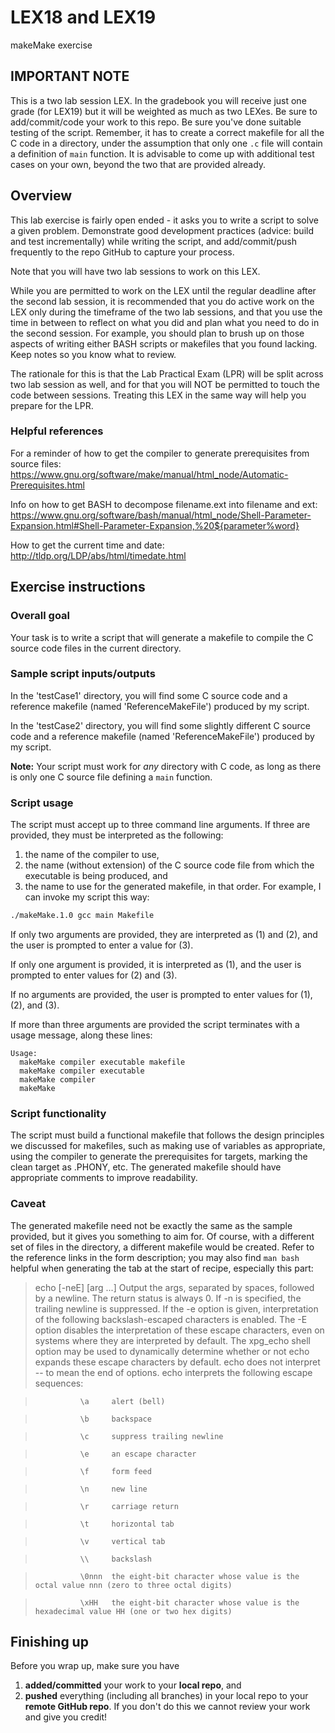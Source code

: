 # LEX18 and LEX19
makeMake exercise

## IMPORTANT NOTE
This is a two lab session LEX.  In the gradebook you will receive just one grade (for LEX19) but it will be weighted as much as two LEXes.  Be sure to  add/commit/code your work to this repo.  Be sure you've done suitable testing of the script.  Remember, it has to create a correct makefile for all the C code in a directory, under the assumption that only one ```.c``` file will contain a definition of ```main``` function.  It is advisable to come up with additional test cases on your own, beyond the two that are provided already.

## Overview
This lab exercise is fairly open ended - it asks you to write a script to solve a given problem.  Demonstrate good development practices (advice: build and test incrementally) while writing the script, and add/commit/push frequently to the repo GitHub to capture your process.

Note that you will have two lab sessions to work on this LEX.

While you are permitted to work on the LEX until the regular deadline after the second lab session, it is recommended that you do active work on the LEX only during the timeframe of the two lab sessions, and that you use the time in between to reflect on what you did and plan what you need to do in the second session.  For example, you should plan to brush up on those aspects of writing either BASH scripts or makefiles that you found lacking.  Keep notes so you know what to review.

The rationale for this is that the Lab Practical Exam (LPR) will be split across two lab session as well, and for that you will NOT be permitted to touch the code between sessions.  Treating this LEX in the same way will help you prepare for the LPR.


### Helpful references

For a reminder of how to get the compiler to generate prerequisites from source files:
    https://www.gnu.org/software/make/manual/html_node/Automatic-Prerequisites.html

Info on how to get BASH to decompose filename.ext into filename and ext:
    https://www.gnu.org/software/bash/manual/html_node/Shell-Parameter-Expansion.html#Shell-Parameter-Expansion,%20${parameter%word}

How to get the current time and date:
    http://tldp.org/LDP/abs/html/timedate.html

## Exercise instructions
### Overall goal
Your task is to write a script that will generate a makefile to compile the C source code files in the current directory.

### Sample script inputs/outputs
In the 'testCase1' directory, you will find some C source code and a reference makefile (named 'ReferenceMakeFile') produced by my script.

In the 'testCase2' directory, you will find some slightly different C source code and a reference makefile (named 'ReferenceMakeFile') produced by my script.

**Note:** Your script must work for *any* directory with C code, as long as there is only one C source file defining a `main` function.

### Script usage
The script must accept up to three command line arguments. If three are provided, they must be interpreted as the following:
1. the name of the compiler to use,
2. the name (without extension) of the C source code file from which the executable is being produced, and
3. the name to use for the generated makefile,
in that order.   For example, I can invoke my script this way:
```bash
./makeMake.1.0 gcc main Makefile
```

If only two arguments are provided, they are interpreted as (1) and (2), and the user is prompted to enter a value for (3).

If only one argument is provided, it is interpreted as (1), and the user is prompted to enter values for (2) and (3).

If no arguments are provided, the user is prompted to enter values for (1), (2), and (3).

If more than three arguments are provided the script terminates with a usage message, along these lines:

```
Usage:
  makeMake compiler executable makefile
  makeMake compiler executable 
  makeMake compiler 
  makeMake 
```

### Script functionality
The script must build a functional makefile that follows the design principles we discussed for makefiles, such as making use of variables as appropriate, using the compiler to generate the prerequisites for targets, marking the clean target as .PHONY, etc. The generated makefile should have appropriate comments to improve readability. 

### Caveat
The generated makefile need not be exactly the same as the sample provided, but it gives you something to aim for. Of course, with a different set of files in the directory, a different makefile would be created. Refer to the reference links in the form description; you may also find ```man bash``` helpful when generating the tab at the start of recipe, especially this part:

> echo [-neE] [arg ...]
>               Output  the  args, separated by spaces, followed by a newline.  The return status is always 0.  If -n is specified,
>               the trailing newline is suppressed.  If the -e option is given, interpretation of the  following  backslash-escaped
>               characters is enabled.  The -E option disables the interpretation of these escape characters, even on systems where
>               they are interpreted by default.  The xpg_echo shell option may be used to dynamically  determine  whether  or  not
>               echo  expands  these  escape  characters  by default.  echo does not interpret -- to mean the end of options.  echo
>               interprets the following escape sequences:

>               \a     alert (bell)

>               \b     backspace

>               \c     suppress trailing newline

>               \e     an escape character

>               \f     form feed

>               \n     new line

>               \r     carriage return

>               \t     horizontal tab

>               \v     vertical tab

>               \\     backslash

>               \0nnn  the eight-bit character whose value is the octal value nnn (zero to three octal digits)

>               \xHH   the eight-bit character whose value is the hexadecimal value HH (one or two hex digits)

## Finishing up
Before you wrap up, make sure you have
1. **added/committed** your work to your **local repo**, and
2. **pushed** everything (including all branches) in your local repo to your **remote GitHub repo**.
If you don't do this we cannot review your work and give you credit!
